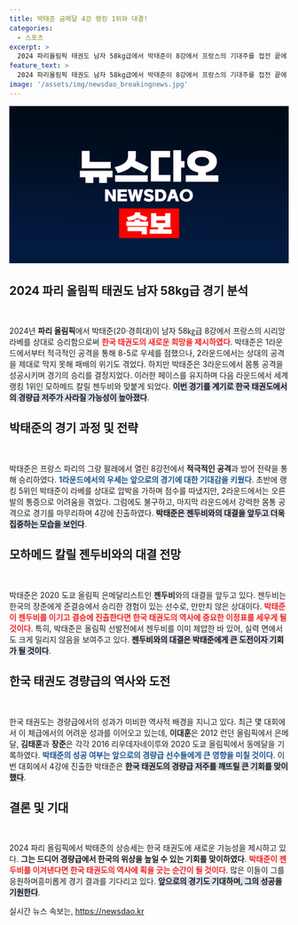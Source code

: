 ```yaml
---
title: 박태준 금메달 4강 랭킹 1위와 대결!
categories:
  - 스포츠
excerpt: >
  2024 파리올림픽 태권도 남자 58kg급에서 박태준이 8강에서 프랑스의 기대주를 접전 끝에 제압하고 4강에 진출했다! 이제 세계랭킹 1위와의 대결만 남았다. 태권도의 경량급 저주를 극복할 수 있을지 주목된다!
feature_text: >
  2024 파리올림픽 태권도 남자 58kg급에서 박태준이 8강에서 프랑스의 기대주를 접전 끝에 제압하고 4강에 진출했다! 이제 세계랭킹 1위와의 대결만 남았다. 태권도의 경량급 저주를 극복할 수 있을지 주목된다!
image: '/assets/img/newsdao_breakingnews.jpg'
---
```


<p><img src="/assets/img/newsdao_breakingnews.jpg" alt="flaretime 속보" /></p>

<h2 data-ke-size="size26">2024 파리 올림픽 태권도 남자 58kg급 경기 분석</h2>

<p data-ke-size="size16">&nbsp;</p>

<p>2024년 <b>파리 올림픽</b>에서 박태준(20·경희대)이 남자 58㎏급 8강에서 프랑스의 시리앙 라베를 상대로 승리함으로써 <b><span style="color: #ee2323;">한국 태권도의 새로운 희망을 제시하였다</span></b>. 박태준은 1라운드에서부터 적극적인 공격을 통해 8-5로 우세를 점했으나, 2라운드에서는 상대의 공격을 제대로 막지 못해 패배의 위기도 겪었다. 하지만 박태준은 3라운드에서 몸통 공격을 성공시키며 경기의 승리를 결정지었다. 이러한 페이스를 유지하며 다음 라운드에서 세계 랭킹 1위인 모하메드 칼릴 젠두비와 맞붙게 되었다. <b><span style="background-color: #21538527;">이번 경기를 계기로 한국 태권도에서의 경량급 저주가 사라질 가능성이 높아졌다</span></b>.</p>

<h2 data-ke-size="size26">박태준의 경기 과정 및 전략</h2>

<p data-ke-size="size16">&nbsp;</p>

<p>박태준은 프랑스 파리의 그랑 팔레에서 열린 8강전에서 <b>적극적인 공격</b>과 방어 전략을 통해 승리하였다. <b><span style="color: #1a5490;">1라운드에서의 우세는 앞으로의 경기에 대한 기대감을 키웠다</span></b>. 초반에 랭킹 5위인 박태준이 라베를 상대로 압박을 가하며 점수를 따냈지만, 2라운드에서는 오른발의 통증으로 어려움을 겪었다. 그럼에도 불구하고, 마지막 라운드에서 강력한 몸통 공격으로 경기를 마무리하며 4강에 진출하였다. <b><span style="background-color: #21538527;">박태준은 젠두비와의 대결을 앞두고 더욱 집중하는 모습을 보인다</span></b>.</p>

<h2 data-ke-size="size26">모하메드 칼릴 젠두비와의 대결 전망</h2>

<p data-ke-size="size16">&nbsp;</p>

<p>박태준은 2020 도쿄 올림픽 은메달리스트인 <b>젠두비</b>와의 대결을 앞두고 있다. 젠두비는 한국의 장준에게 준결승에서 승리한 경험이 있는 선수로, 만만치 않은 상대이다. <b><span style="color: #ee2323;">박태준이 젠두비를 이기고 결승에 진출한다면 한국 태권도의 역사에 중요한 이정표를 세우게 될 것이다</span></b>. 특히, 박태준은 올림픽 선발전에서 젠두비를 이미 제압한 바 있어, 실력 면에서도 크게 밀리지 않음을 보여주고 있다. <b><span style="background-color: #21538527;">젠두비와의 대결은 박태준에게 큰 도전이자 기회가 될 것이다</span></b>.</p>

<h2 data-ke-size="size26">한국 태권도 경량급의 역사와 도전</h2>

<p data-ke-size="size16">&nbsp;</p>

<p>한국 태권도는 경량급에서의 성과가 미비한 역사적 배경을 지니고 있다. 최근 몇 대회에서 이 체급에서의 어려운 성과를 이어오고 있는데, <b>이대훈</b>은 2012 런던 올림픽에서 은메달, <b>김태훈</b>과 <b>장준</b>은 각각 2016 리우데자네이루와 2020 도쿄 올림픽에서 동메달을 기록하였다. <b><span style="color: #1a5490;">박태준의 성공 여부는 앞으로의 경량급 선수들에게 큰 영향을 미칠 것이다</span></b>. 이번 대회에서 4강에 진출한 박태준은 <b><span style="background-color: #21538527;">한국 태권도의 경량급 저주를 깨뜨릴 큰 기회를 맞이했다</span></b>.</p>

<h2 data-ke-size="size26">결론 및 기대</h2>

<p data-ke-size="size16">&nbsp;</p>

<p>2024 파리 올림픽에서 박태준의 상승세는 한국 태권도에 새로운 가능성을 제시하고 있다. <b>그는 드디어 경량급에서 한국의 위상을 높일 수 있는 기회를 맞이하였다</b>. <b><span style="color: #ee2323;">박태준이 젠두비를 이겨낸다면 한국 태권도의 역사에 획을 긋는 순간이 될 것이다</span></b>. 많은 이들이 그를 응원하며흥미롭게 경기 결과를 기다리고 있다. <b><span style="background-color: #21538527;">앞으로의 경기도 기대하며, 그의 성공을 기원한다</span></b>.</p>
실시간 뉴스 속보는, <a href="https://newsdao.kr" rel="dofollow">https://newsdao.kr</a>


